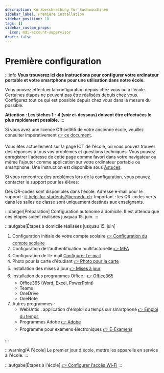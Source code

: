 ```yaml
---
description: Kurzbeschreibung für Suchmaschinen
sidebar_label: Première installation
sidebar_position: 10
tags: []
sidebar_custom_props:
  icon: mdi-account-supervisor
draft: false
---
```



# Première configuration

:::info
**Vous trouverez ici des instructions pour configurer votre ordinateur portable et votre smartphone pour une utilisation dans notre école.**

Vous pouvez effectuer la configuration depuis chez vous ou à l'école. Certaines étapes ne peuvent pas être réalisées depuis chez vous. Configurez tout ce qui est possible depuis chez vous dans la mesure du possible.

**Attention : Les tâches 1 - 4 (voir ci-dessous) doivent être effectuées le plus rapidement possible.**
:::

Si vous avez une licence Office365 de votre ancienne école, veuillez consulter impérativement [👉 ce document](/anderesoftware/office365).

Vous êtes actuellement sur la page ICT de l'école, où vous pouvez trouver des réponses à tous vos problèmes et questions techniques. Vous pouvez enregistrer l'adresse de cette page comme favori dans votre navigateur ou même l'ajouter comme application sur votre ordinateur portable ou smartphone. Une instruction est disponible sous [Astuces](/tipps/webseite-als-app).

Si vous rencontrez des problèmes lors de la configuration, vous pouvez contacter le support pour les élèves: 

Des QR-codes sont disponibles dans l'école. Adresse e-mail pour le support : [it-help-for-students@bernedu.ch](mailto:it-help-for-students@bernedu.ch). Important : les QR-codes verts dans les salles de classe sont uniquement destinés aux enseignants.

<Tabs>
<TabItem value="home" label="1. Préparation à domicile" default>

:::danger[Préparation]
Configuration autonome à domicile. Il est attendu que ces étapes soient réalisées jusquau 15. juin.
:::

:::aufgabe[Étapes à domicile réalisées jusquau 15. juin]

1. Configuration initiale de votre compte scolaire [👉 Configuration du compte scolaire](/schulkonto)  
2. Configuration de l'authentification multifactorielle [👉 MFA](/schulkonto/mfa) 
3. Configuration de l’e-mail [Configurer l’e-mail](byod/mail/e-mail-einstellungen)
4. Photo pour la carte d'étudiant [👉 Photo pour la carte](/schulkonto/foto-ausweis)
5. Installation des mises à jour [👉 Mises à jour](/tipps/updates)  
6. Installation des programmes Office : [👉 Office365](http://portal.office.com/)  
   - Office365 (Word, Excel, PowerPoint)  
   - Teams  
   - OneDrive  
   - OneNote  
7. Autres programmes :  
   - WebUntis : application d'emploi du temps sur smartphone [👉 Emploi du temps](/stundenplan)  
   - Programmes Adobe [👉 Adobe](/anderesoftware/adobe)  
   - Programme pour examens électroniques [👉 E-Examens](/anderesoftware/digitales%20prüfen)  

:::

</TabItem>
<TabItem value="school" label="2. Le premier jour d'école">

:::warning[À l'école]
Le premier jour d'école, mettre les appareils en service à l'école.
:::

:::aufgabe[Étapes à l'école]
[👉 Configurer l'accès Wi-Fi](byod/wlan)
:::

</TabItem>
</Tabs>
